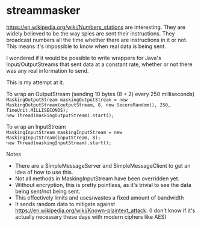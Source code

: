 streammasker
============

https://en.wikipedia.org/wiki/Numbers_stations are interesting.
They are widely believed to be the way spies are sent their instructions.
They broadcast numbers all the time whether there are instructions in it or not. This means it's impossible to know when real data is being sent.

I wondered if it would be possible to write wrappers for Java's Input/OutputStreams that sent data at a constant rate, whether or not there was any real information to send.

This is my attempt at it.

To wrap an OutputStream (sending 10 bytes (8 + 2) every 250 milliseconds)<br>
`MaskingOutputStream maskingOutputStream = new MaskingOutputStream(outputStream, 8, new SecureRandom(), 250, TimeUnit.MILLISECONDS);`<br>
`new Thread(maskingOutputStream).start();`

To wrap an InputStream<br>
`MaskingInputStream maskingInputStream = new MaskingInputStream(inputStream, 8);`<br>
`new Thread(maskingInputStream).start();`

Notes
* There are a SimpleMessageServer and SimpleMessageClient to get an idea of how to use this.
* Not all methods in MaskingInputStream have been overridden yet.
* Without encryption, this is pretty pointless, as it's trivial to see the data being sent/not being sent.
* This effectively limits and uses/wastes a fixed amount of bandwidth
* It sends random data to mitigate against https://en.wikipedia.org/wiki/Known-plaintext_attack. (I don't know if it's actually necessary these days with modern ciphers like AES)
